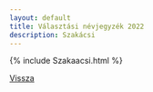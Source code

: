 ```yaml
---
layout: default
title: Választási névjegyzék 2022
description: Szakácsi
---
```


{% include Szakaacsi.html %}

[Vissza](./)
